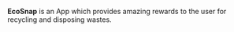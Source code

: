 **EcoSnap** is an App which provides amazing rewards to the user for recycling and disposing wastes.
